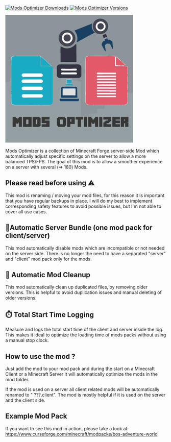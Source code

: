 [![Mods Optimizer Downloads](http://cf.way2muchnoise.eu/full_947247_downloads.svg)](https://www.curseforge.com/minecraft/mc-mods/mods-optimizer)
[![Mods Optimizer Versions](http://cf.way2muchnoise.eu/versions/Minecraft_947247_all.svg)](https://www.curseforge.com/minecraft/mc-mods/mods-optimizer)

![Mods Optimizer: Mods][logo]

Mods Optimizer is a collection of Minecraft Forge server-side Mod which automatically
adjust specific settings on the server to allow a more balanced TPS/FPS.
The goal of this mod is to allow a smoother experience on a server with several (=> 180) Mods.

## Please read before using ⚠️

This mod is renaming / moving your mod files, for this reason it is important that you have regular
backups in place.
I will do my best to implement corresponding safety features to avoid possible issues, but I'm not
able to cover all use cases.

## 👾Automatic Server Bundle (one mod pack for client/server)

This mod automatically disable mods which are incompatible or not needed on the server side.
There is no longer the need to have a separated "server" and "client" mod pack only for the mods.

## 👾 Automatic Mod Cleanup

This mod automatically clean up duplicated files, by removing older versions.
This is helpful to avoid duplication issues and manual deleting of older versions.

## ⏱️ Total Start Time Logging

Measure and logs the total start time of the client and server inside the log.
This makes it ideal to optimize the loading time of mods packs without using a manual stop clock.

## How to use the mod ?

Just add the mod to your mod pack and during the start on a Minecraft Client or a Minecraft Server
it will automatically optimize the mods in the mod folder.

If the mod is used on a server all client related mods will be automatically renamed to "
???.client".
The mod is mostly helpful if it is used on the server and the client side.

## Example Mod Pack

If you want to see this mod in action, please take a look at:
https://www.curseforge.com/minecraft/modpacks/bos-adventure-world

[logo]: src/main/resources/logo.png
